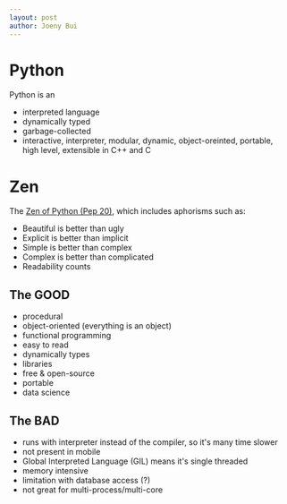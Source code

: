 ```yaml
---
layout: post
author: Joeny Bui
---
```


# Python

Python is an 

* interpreted language
* dynamically typed
* garbage-collected
* interactive, interpreter, modular, dynamic, object-oreinted, portable, high level, extensible in C++ and C

# Zen
The [Zen of Python (Pep 20)](https://en.wikipedia.org/wiki/Zen_of_Python), which includes aphorisms such as:

* Beautiful is better than ugly
* Explicit is better than implicit
* Simple is better than complex
* Complex is better than complicated
* Readability counts


## The GOOD

* procedural
* object-oriented (everything is an object)
* functional programming
* easy to read
* dynamically types
* libraries
* free & open-source
* portable
* data science


## The BAD

* runs with interpreter instead of the compiler, so it's many time slower
* not present in mobile
* Global Interpreted Language (GIL) means it's single threaded
* memory intensive
* limitation with database access (?)
* not great for multi-process/multi-core

